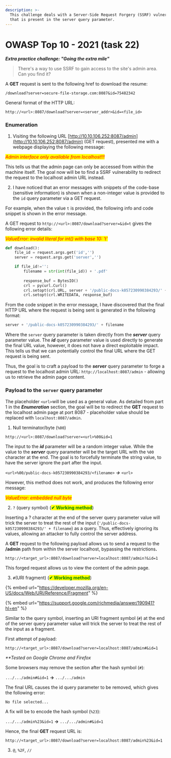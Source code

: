 ```yaml
---
description: >-
  This challenge deals with a Server-Side Request Forgery (SSRF) vulnerability
  that is present in the server query parameter.
---
```


# OWASP Top 10 - 2021 (task 22)

_**Extra practice challenge: "Going the extra mile"**_

> There's a way to use SSRF to gain access to the site's admin area. Can you find it?

A **GET** request is sent to the following href to download the resume:

`/download?server=secure-file-storage.com:8087&id=75482342`

General format of the HTTP URL:

`http://<url>:8087/download?server=<server_addr>&id=<file_id>`



### Enumeration

1. Visiting the following URL [http://10.10.106.252:8087/admin](http://10.10.106.252:8087/admin) (GET request), presented me with a webpage displaying the following message:&#x20;

_<mark style="color:red;">Admin interface only available from localhost!!!</mark>_

This tells us that the admin page can only be accessed from within the machine itself. The goal now will be to find a SSRF vulnerability to redirect the request to the localhost admin URL instead.

2. I have noticed that an error messages with snippets of the code-base (sensitive information) is shown when a non-integer value is provided to the `id` query parameter via a GET request.&#x20;

For example, when the value `t` is provided, the following info and code snippet is shown in the error message.&#x20;

A GET request to `http://<url>:8087/download?server=&id=t` gives the following error details:

_<mark style="color:red;">ValueError: invalid literal for int() with base 10: 't'</mark>_

```python
def download():
    file_id = request.args.get('id','')
    server = request.args.get('server','')

    if file_id!='':
        filename = str(int(file_id)) + '.pdf'
        
        response_buf = BytesIO()
        crl = pycurl.Curl()
        crl.setopt(crl.URL, server + '/public-docs-k057230990384293/' + filename)
        crl.setopt(crl.WRITEDATA, response_buf)
```

From the code snippet in the error message, I have discovered that the final HTTP URL where the request is being sent is generated in the following format:

```python
server + '/public-docs-k057230990384293/' + filename
```

Where the `server` query parameter is taken directly from the _**server**_ query parameter value. The _**id**_ query parameter value is used directly to generate the final URL value, however, it does not have a direct exploitable impact. This tells us that we can potentially control the final URL where the GET request is being sent.

Thus, the goal is to craft a payload to the _**server**_ query parameter to forge a request to the localhost admin URL: `http://localhost:8087/admin` - allowing us to retrieve the admin page content.

### Payload to the `server` query parameter

The placeholder `<url>`will be used as a general value. As detailed from part 1 in the _**Enumeration**_ section, the goal will be to redirect the **GET** request to the localhost admin page at port 8087 - placeholder value should be replaced with `localhost:8087/admin`. &#x20;

1. Null terminator/byte (`%00`)

`http://<url>:8087/download?server=<url>%00&id=1`

The input to the _**id**_ parameter will be a random integer value. While the value to the _**server**_ query parameter will be the target URL with the `%00` character at the end. The goal is to forcefully terminate the string value, to have the server ignore the part after the input.

`<url>%00/public-docs-k057230990384293/<filename>` _**->**_ `<url>`

However, this method does not work, and produces the following error message:

_<mark style="color:red;">ValueError: embedded null byte</mark>_



2. `?` (query symbol) (<mark style="color:green;">**✔ Working method**</mark>)

Inserting a ? character at the end of the server query parameter value will trick the server to treat the rest of the input (`'/public-docs-k057230990384293/' + filename`) as a query. Thus, effectively ignoring its values, allowing an attacker to fully control the server address.

A **GET** request to the following payload allows us to send a request to the **/admin** path from within the server localhost, bypassing the restriction&#x73;**.**

`http://<target_url>:8087/download?server=localhost:8087/admin?&id=1`

This forged request allows us to view the content of the admin page.



3. `#`(URI fragment) (<mark style="color:green;">**✔ Working method**</mark>)

{% embed url="https://developer.mozilla.org/en-US/docs/Web/URI/Reference/Fragment" %}

{% embed url="https://support.google.com/richmedia/answer/190941?hl=en" %}

Similar to the query symbol, inserting an URI fragment symbol (`#`) at the end of the server query parameter value will trick the server to treat the rest of the input as a fragment.

First attempt of payload:

`http://<target_url>:8087/download?server=localhost:8087/admin#&id=1`

_\*\*Tested on Google Chrome and Firefox_

Some browsers may remove the section after the hash symbol (`#`):

`.../.../admin#&id=1` **->** `.../.../admin`

The final URL causes the id query parameter to be removed, which gives the following error:

`No file selected...`

A fix will be to encode the hash symbol (`%23`):

`.../.../admin%23&id=1` **->** `.../.../admin#&id=1`

Hence, the final **GET** request URL is:

`http://<target_url>:8087/download?server=localhost:8087/admin%23&id=1`



3. `@`, `%2F`, `//`

